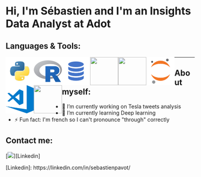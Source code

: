 # Hi, I'm Sébastien and I'm an Insights Data Analyst at Adot 

## Languages & Tools:

<img align="left" alt="Python" width="75px" src="https://raw.githubusercontent.com/github/explore/80688e429a7d4ef2fca1e82350fe8e3517d3494d/topics/python/python.png" />
<img align="left" alt="Python" width="75px" src="https://raw.githubusercontent.com/github/explore/80688e429a7d4ef2fca1e82350fe8e3517d3494d/topics/r/r.png" />
<img align="left" alt="Python" width="75px" src="https://raw.githubusercontent.com/github/explore/80688e429a7d4ef2fca1e82350fe8e3517d3494d/topics/sql/sql.png" />
<img align ="left" height="75" width="75" src="https://unpkg.com/simple-icons@v3/icons/tableau.svg" />
<img align ="left" height="75" width="75" src="https://unpkg.com/simple-icons@v3/icons/powerbi.svg" />
<img align="left" alt="Jupyter" width="75px" src="https://raw.githubusercontent.com/github/explore/80688e429a7d4ef2fca1e82350fe8e3517d3494d/topics/jupyter-notebook/jupyter-notebook.png" />
<img align="left" alt="Visual Studio Code" width="75px" src="https://raw.githubusercontent.com/github/explore/80688e429a7d4ef2fca1e82350fe8e3517d3494d/topics/visual-studio-code/visual-studio-code.png" />
<img align ="left" height="75" width="75" src="https://unpkg.com/simple-icons@v3/icons/anaconda.svg" />

---

## About myself:

- 🔭 I’m currently working on Tesla tweets analysis
- 🌱 I’m currently learning Deep learning
- ⚡ Fun fact: I'm french so I can't pronounce "through" correctly

## Contact me:
[<img src ="https://img.shields.io/badge/linkedin-%230077B5.svg?&style=for-the-badge&logo=linkedin&logoColor=white" />][Linkedin]

</details>
[Linkedin]: https://linkedin.com/in/sebastienpavot/
